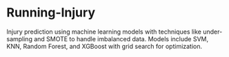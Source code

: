 # Running-Injury
Injury prediction using machine learning models with techniques like under-sampling and SMOTE to handle imbalanced data. Models include SVM, KNN, Random Forest, and XGBoost with grid search for optimization.
